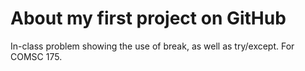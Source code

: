 # About my first project on GitHub
In-class problem showing the use of break, as well as try/except. For COMSC 175.
